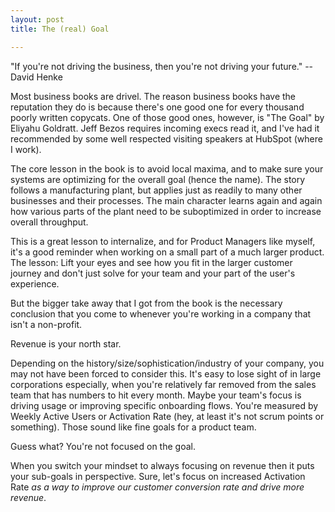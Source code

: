 ```yaml
---
layout: post
title: The (real) Goal

---
```




"If you're not driving the business, then you're not driving your future." 
-- David Henke

Most business books are drivel. The reason business books have the reputation they do is because there's one good one for every thousand poorly written copycats. One of those good ones, however, is "The Goal" by Eliyahu Goldratt. Jeff Bezos requires incoming execs read it, and I've had it recommended by some well respected visiting speakers at HubSpot (where I work). 

The core lesson in the book is to avoid local maxima, and to make sure your systems are optimizing for the overall goal (hence the name). The story follows a manufacturing plant, but applies just as readily to many other businesses and their processes. The main character learns again and again how various parts of the plant need to be suboptimized in order to increase overall throughput. 

This is a great lesson to internalize, and for Product Managers like myself, it's a good reminder when working on a small part of a much larger product. The lesson: Lift your eyes and see how you fit in the larger customer journey and don't just solve for your team and your part of the user's experience.

But the bigger take away that I got from the book is the necessary conclusion that you come to whenever you're working in a company that isn't a non-profit. 

Revenue is your north star.

Depending on the history/size/sophistication/industry of your company, you may not have been forced to consider this. It's easy to lose sight of in large corporations especially, when you're relatively far removed from the sales team that has numbers to hit every month. Maybe your team's focus is driving usage or improving specific onboarding flows. You're measured by Weekly Active Users or Activation Rate (hey, at least it's not scrum points or something). Those sound like fine goals for a product team.

Guess what? You're not focused on the goal.

When you switch your mindset to always focusing on revenue then it puts your sub-goals in perspective. Sure, let's focus on increased Activation Rate *as a way to improve our customer conversion rate and drive more revenue*. 


